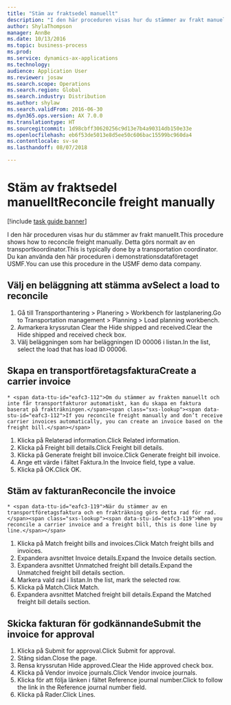 ```yaml
--- 
title: "Stäm av fraktsedel manuellt"
description: "I den här proceduren visas hur du stämmer av frakt manuellt."
author: ShylaThompson
manager: AnnBe
ms.date: 10/13/2016
ms.topic: business-process
ms.prod: 
ms.service: dynamics-ax-applications
ms.technology: 
audience: Application User
ms.reviewer: josaw
ms.search.scope: Operations
ms.search.region: Global
ms.search.industry: Distribution
ms.author: shylaw
ms.search.validFrom: 2016-06-30
ms.dyn365.ops.version: AX 7.0.0
ms.translationtype: HT
ms.sourcegitcommit: 1d98cbff30620256c9d13e7b4a90314db150e33e
ms.openlocfilehash: eb6f53de5013e8d5ee50c606bac15599bc960da4
ms.contentlocale: sv-se
ms.lasthandoff: 08/07/2018

---
```

# <a name="reconcile-freight-manually"></a><span data-ttu-id="eafc3-103">Stäm av fraktsedel manuellt</span><span class="sxs-lookup"><span data-stu-id="eafc3-103">Reconcile freight manually</span></span>

[!include [task guide banner](../../includes/task-guide-banner.md)]

<span data-ttu-id="eafc3-104">I den här proceduren visas hur du stämmer av frakt manuellt.</span><span class="sxs-lookup"><span data-stu-id="eafc3-104">This procedure shows how to reconcile freight manually.</span></span> <span data-ttu-id="eafc3-105">Detta görs normalt av en transportkoordinator.</span><span class="sxs-lookup"><span data-stu-id="eafc3-105">This is typically done by a transportation coordinator.</span></span> <span data-ttu-id="eafc3-106">Du kan använda den här proceduren i demonstrationsdataföretaget USMF.</span><span class="sxs-lookup"><span data-stu-id="eafc3-106">You can use this procedure in the USMF demo data company.</span></span>


## <a name="select-a-load-to-reconcile"></a><span data-ttu-id="eafc3-107">Välj en beläggning att stämma av</span><span class="sxs-lookup"><span data-stu-id="eafc3-107">Select a load to reconcile</span></span>
1. <span data-ttu-id="eafc3-108">Gå till Transporthantering > Planering > Workbench för lastplanering.</span><span class="sxs-lookup"><span data-stu-id="eafc3-108">Go to Transportation management > Planning > Load planning workbench.</span></span>
2. <span data-ttu-id="eafc3-109">Avmarkera kryssrutan Clear the Hide shipped and received.</span><span class="sxs-lookup"><span data-stu-id="eafc3-109">Clear the Hide shipped and received check box.</span></span> 
3. <span data-ttu-id="eafc3-110">Välj beläggningen som har beläggningen ID 00006 i listan.</span><span class="sxs-lookup"><span data-stu-id="eafc3-110">In the list, select the load that has load ID 00006.</span></span>

## <a name="create-a-carrier-invoice"></a><span data-ttu-id="eafc3-111">Skapa en transportföretagsfaktura</span><span class="sxs-lookup"><span data-stu-id="eafc3-111">Create a carrier invoice</span></span>
    * <span data-ttu-id="eafc3-112">Om du stämmer av frakten manuellt och inte får transportfakturor automatiskt, kan du skapa en faktura baserat på frakträkningen.</span><span class="sxs-lookup"><span data-stu-id="eafc3-112">If you reconcile freight manually and don’t receive carrier invoices automatically, you can create an invoice based on the freight bill.</span></span>  
1. <span data-ttu-id="eafc3-113">Klicka på Relaterad information.</span><span class="sxs-lookup"><span data-stu-id="eafc3-113">Click Related information.</span></span>
2. <span data-ttu-id="eafc3-114">Klicka på Freight bill details.</span><span class="sxs-lookup"><span data-stu-id="eafc3-114">Click Freight bill details.</span></span>
3. <span data-ttu-id="eafc3-115">Klicka på Generate freight bill invoice.</span><span class="sxs-lookup"><span data-stu-id="eafc3-115">Click Generate freight bill invoice.</span></span>
4. <span data-ttu-id="eafc3-116">Ange ett värde i fältet Faktura.</span><span class="sxs-lookup"><span data-stu-id="eafc3-116">In the Invoice field, type a value.</span></span>
5. <span data-ttu-id="eafc3-117">Klicka på OK.</span><span class="sxs-lookup"><span data-stu-id="eafc3-117">Click OK.</span></span>

## <a name="reconcile-the-invoice"></a><span data-ttu-id="eafc3-118">Stäm av fakturan</span><span class="sxs-lookup"><span data-stu-id="eafc3-118">Reconcile the invoice</span></span>
    * <span data-ttu-id="eafc3-119">När du stämmer av en transportföretagsfaktura och en frakträkning görs detta rad för rad.</span><span class="sxs-lookup"><span data-stu-id="eafc3-119">When you reconcile a carrier invoice and a freight bill, this is done line by line.</span></span>  
1. <span data-ttu-id="eafc3-120">Klicka på Match freight bills and invoices.</span><span class="sxs-lookup"><span data-stu-id="eafc3-120">Click Match freight bills and invoices.</span></span>
2. <span data-ttu-id="eafc3-121">Expandera avsnittet Invoice details.</span><span class="sxs-lookup"><span data-stu-id="eafc3-121">Expand the Invoice details section.</span></span>
3. <span data-ttu-id="eafc3-122">Expandera avsnittet Unmatched freight bill details.</span><span class="sxs-lookup"><span data-stu-id="eafc3-122">Expand the Unmatched freight bill details section.</span></span>
4. <span data-ttu-id="eafc3-123">Markera vald rad i listan.</span><span class="sxs-lookup"><span data-stu-id="eafc3-123">In the list, mark the selected row.</span></span>
5. <span data-ttu-id="eafc3-124">Klicka på Match.</span><span class="sxs-lookup"><span data-stu-id="eafc3-124">Click Match.</span></span>
6. <span data-ttu-id="eafc3-125">Expandera avsnittet Matched freight bill details.</span><span class="sxs-lookup"><span data-stu-id="eafc3-125">Expand the Matched freight bill details section.</span></span>

## <a name="submit-the-invoice-for-approval"></a><span data-ttu-id="eafc3-126">Skicka fakturan för godkännande</span><span class="sxs-lookup"><span data-stu-id="eafc3-126">Submit the invoice for approval</span></span>
1. <span data-ttu-id="eafc3-127">Klicka på Submit for approval.</span><span class="sxs-lookup"><span data-stu-id="eafc3-127">Click Submit for approval.</span></span>
2. <span data-ttu-id="eafc3-128">Stäng sidan.</span><span class="sxs-lookup"><span data-stu-id="eafc3-128">Close the page.</span></span>
3. <span data-ttu-id="eafc3-129">Rensa kryssrutan Hide approved.</span><span class="sxs-lookup"><span data-stu-id="eafc3-129">Clear the Hide approved check box.</span></span> 
4. <span data-ttu-id="eafc3-130">Klicka på Vendor invoice journals.</span><span class="sxs-lookup"><span data-stu-id="eafc3-130">Click Vendor invoice journals.</span></span>
5. <span data-ttu-id="eafc3-131">Klicka för att följa länken i fältet Reference journal number.</span><span class="sxs-lookup"><span data-stu-id="eafc3-131">Click to follow the link in the Reference journal number field.</span></span>
6. <span data-ttu-id="eafc3-132">Klicka på Rader.</span><span class="sxs-lookup"><span data-stu-id="eafc3-132">Click Lines.</span></span>


